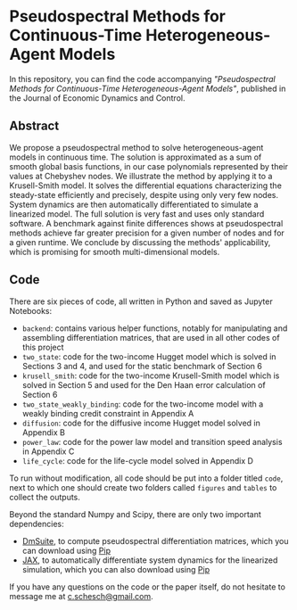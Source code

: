 # Pseudospectral Methods for Continuous-Time Heterogeneous-Agent Models

In this repository, you can find the code accompanying _"Pseudospectral Methods for Continuous-Time Heterogeneous-Agent Models"_, published in the Journal of Economic Dynamics and Control.

## Abstract

We propose a pseudospectral method to solve heterogeneous-agent models in continuous time. The solution is approximated as a sum of smooth global basis functions, in our case polynomials represented by their values at Chebyshev nodes. We illustrate the method by applying it to a Krusell-Smith model. It solves the differential equations characterizing the steady-state efficiently and precisely, despite using only very few nodes. System dynamics are then automatically differentiated to simulate a linearized model. The full solution is very fast and uses only standard software. A benchmark against finite differences shows at pseudospectral methods achieve far greater precision for a given number of nodes and for a given runtime. We conclude by discussing the methods' applicability, which is promising for smooth multi-dimensional models.

## Code

There are six pieces of code, all written in Python and saved as Jupyter Notebooks:
* `backend`: contains various helper functions, notably for manipulating and assembling differentiation matrices, that are used in all other codes of this project
* `two_state`: code for the two-income Hugget model which is solved in Sections 3 and 4, and used for the static benchmark of Section 6
* `krusell_smith`: code for the two-income Krusell-Smith model which is solved in Section 5 and used for the Den Haan error calculation of Section 6
* `two_state_weakly_binding`: code for the two-income model with a weakly binding credit constraint in Appendix A
* `diffusion`: code for the diffusive income Hugget model solved in Appendix B
* `power_law`: code for the power law model and transition speed analysis in Appendix C
* `life_cycle`: code for the life-cycle model solved in Appendix D

To run without modification, all code should be put into a folder titled `code`, next to which one should create two folders called `figures` and `tables` to collect the outputs.

Beyond the standard Numpy and Scipy, there are only two important dependencies:
* [DmSuite](https://github.com/labrosse/dmsuite), to compute pseudospectral differentiation matrices, which you can download using [Pip](https://pypi.org/project/dmsuite/)
* [JAX](https://github.com/google/jax/), to automatically differentiate system dynamics for the linearized simulation, which you can also download using [Pip](https://pypi.org/project/jax/)

If you have any questions on the code or the paper itself, do not hesitate to message me at c.schesch@gmail.com.
